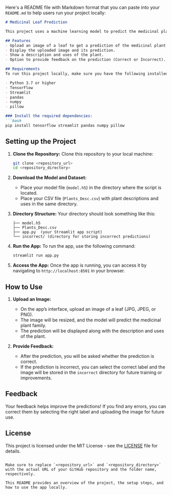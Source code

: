 Here's a README file with Markdown format that you can paste into your `README.md` to help users run your project locally:

```markdown
# Medicinal Leaf Prediction

This project uses a machine learning model to predict the medicinal plant family from an uploaded image of a leaf. The model is built using TensorFlow and Keras, and a custom layer is used in the model architecture. This app is powered by Streamlit, which provides an interactive interface for users to upload images and receive predictions.

## Features
- Upload an image of a leaf to get a prediction of the medicinal plant family.
- Display the uploaded image and its prediction.
- Show a description and uses of the plant.
- Option to provide feedback on the prediction (Correct or Incorrect).

## Requirements
To run this project locally, make sure you have the following installed:

- Python 3.7 or higher
- TensorFlow
- Streamlit
- pandas
- numpy
- pillow

### Install the required dependencies:
```bash
pip install tensorflow streamlit pandas numpy pillow
```

## Setting up the Project

1. **Clone the Repository:**
   Clone this repository to your local machine:

   ```bash
   git clone <repository_url>
   cd <repository_directory>
   ```

2. **Download the Model and Dataset:**
   - Place your model file (`model.h5`) in the directory where the script is located.
   - Place your CSV file (`Plants_Desc.csv`) with plant descriptions and uses in the same directory.

3. **Directory Structure:**
   Your directory should look something like this:

   ```text
   ├── model.h5
   ├── Plants_Desc.csv
   ├── app.py  (your Streamlit app script)
   └── incorrect/ (directory for storing incorrect predictions)
   ```

4. **Run the App:**
   To run the app, use the following command:

   ```bash
   streamlit run app.py
   ```

5. **Access the App:**
   Once the app is running, you can access it by navigating to `http://localhost:8501` in your browser.

## How to Use

1. **Upload an Image:**
   - On the app’s interface, upload an image of a leaf (JPG, JPEG, or PNG).
   - The image will be resized, and the model will predict the medicinal plant family.
   - The prediction will be displayed along with the description and uses of the plant.

2. **Provide Feedback:**
   - After the prediction, you will be asked whether the prediction is correct.
   - If the prediction is incorrect, you can select the correct label and the image will be stored in the `incorrect` directory for future training or improvements.

## Feedback

Your feedback helps improve the predictions! If you find any errors, you can correct them by selecting the right label and uploading the image for future use.

## License

This project is licensed under the MIT License - see the [LICENSE](LICENSE) file for details.
```

Make sure to replace `<repository_url>` and `<repository_directory>` with the actual URL of your GitHub repository and the folder name, respectively.

This README provides an overview of the project, the setup steps, and how to use the app locally.

